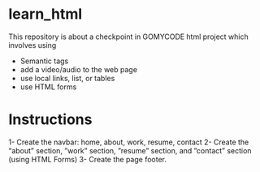 # learn_html
This repository is about a checkpoint in GOMYCODE html project which involves using 
- Semantic tags
- add a video/audio to the web page
- use local links, list, or tables
- use HTML forms

# Instructions
1- Create the navbar: home, about, work, resume, contact
2- Create the “about” section, ”work” section, ”resume” section, and ”contact” section (using HTML Forms) 
3- Create the page footer.
